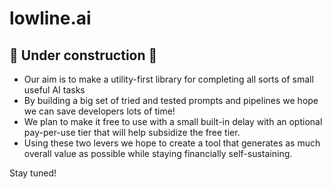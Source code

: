 # lowline.ai

## 🚧 Under construction 🚧

- Our aim is to make a utility-first library for completing all sorts of small useful AI tasks
- By building a big set of tried and tested prompts and pipelines we hope we can save developers lots of time!
- We plan to make it free to use with a small built-in delay with an optional pay-per-use tier that will help subsidize the free tier. 
- Using these two levers we hope to create a tool that generates as much overall value as possible while staying financially self-sustaining.

Stay tuned!